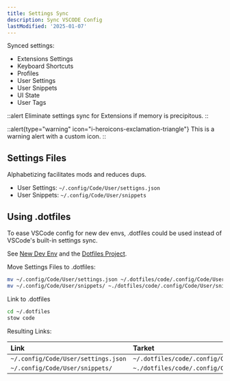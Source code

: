 ```yaml
---
title: Settings Sync
description: Sync VSCODE Config
lastModified: '2025-01-07'
---
```


Synced settings:

  - Extensions Settings
  - Keyboard Shortcuts
  - Profiles
  - User Settings
  - User Snippets
  - UI State
  - User Tags

::alert
Eliminate settings sync for Extensions if memory is precipitous.
::


::alert{type="warning" icon="i-heroicons-exclamation-triangle"}
This is a warning alert with a custom icon.
::

## Settings Files

Alphabetizing facilitates mods and reduces dups.  

  - User Settings: `~/.config/Code/User/settigns.json`
  - User Snippets: `~/.config/Code/User/snippets`

## Using .dotfiles

To ease VSCode config for new dev envs, .dotfiles could be used instead of VSCode's built-in settings sync.

See [New Dev Env](../../oses/linux/new-dev-env) and the [Dotfiles Project](https://github.com/annebrown/dotfiles).  

Move Settings Files to .dotfiles:

```bash
mv ~/.config/Code/User/settings.json ~/.dotfiles/code/.config/Code/User/settings.json
mv ~/.config/Code/User/snippets/ ~./dotfiles/code/.config/Code/User/snippets
```

Link to .dotfiles

```bash
cd ~/.dotfiles
stow code
```

Resulting Links:

| Link | Tarket |
| :--- | :----- |
| `~/.config/Code/User/settings.json` | `~/.dotfiles/code/.config/Code/User/settings.json` |
| `~/.config/Code/User/snippets/`     | `~./dotfiles/code/.config/Code/User/snippets/`      |
